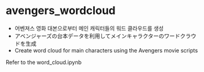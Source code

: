 # avengers_wordcloud
- 어벤져스 영화 대본으로부터 메인 캐릭터들의 워드 클라우드를 생성
- アベンジャーズの台本データを利用してメインキャラクターのワードクラウドを生成
- Create word cloud for main characters using the Avengers movie scripts

Refer to the word_cloud.ipynb
